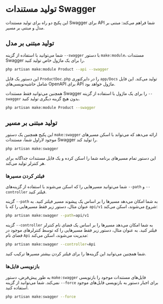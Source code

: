 # تولید مستندات Swagger

این پکیج دو راه برای تولید مستندات Swagger برای API شما فراهم می‌کند: مبتنی بر مدل و مبتنی بر مسیر.

## تولید مبتنی بر مدل

شما می‌توانید با استفاده از گزینه `--swagger` با دستور `make:module`، مستندات Swagger را برای یک ماژول خاص تولید کنید.

```bash
php artisan make:module Product --api --swagger
```

این دستور یک فایل `ProductDoc.php` را در دایرکتوری `app/Docs` تولید می‌کند. این فایل شامل حاشیه‌نویسی‌های OpenAPI برای API ماژول خواهد بود.

همچنین می‌توانید فقط مستندات Swagger را برای یک ماژول با استفاده از گزینه `--swagger` بدون هیچ گزینه دیگری تولید کنید.

```bash
php artisan make:module Product --swagger
```

## تولید مبتنی بر مسیر

این پکیج همچنین یک دستور `make:swagger` ارائه می‌دهد که می‌تواند با اسکن مسیرهای موجود لاراول شما، مستندات Swagger را تولید کند.

```bash
php artisan make:swagger
```

این دستور تمام مسیرهای برنامه شما را اسکن کرده و یک فایل مستندات جداگانه برای هر کنترلر تولید می‌کند.

### فیلتر کردن مسیرها

شما می‌توانید مسیرهایی را که اسکن می‌شوند با استفاده از گزینه‌های `--path` و `--controller` فیلتر کنید.

گزینه `--path` به شما امکان می‌دهد مسیرها را بر اساس یک پیشوند مسیر فیلتر کنید. به عنوان مثال، دستور زیر فقط مسیرهایی را که با `api/v1` شروع می‌شوند، اسکن می‌کند:

```bash
php artisan make:swagger --path=api/v1
```

گزینه `--controller` به شما امکان می‌دهد مسیرها را بر اساس یک فضای نام کنترلر فیلتر کنید. به عنوان مثال، دستور زیر فقط مسیرهایی را که توسط کنترلرهای موجود در فضای نام `Api` مدیریت می‌شوند، اسکن می‌کند:

```bash
php artisan make:swagger --controller=Api
```

شما همچنین می‌توانید این گزینه‌ها را برای فیلتر کردن بیشتر مسیرها ترکیب کنید.

### بازنویسی فایل‌ها

به طور پیش‌فرض، دستور `make:swagger` فایل‌های مستندات موجود را بازنویسی نمی‌کند. شما می‌توانید از گزینه `--force` برای اجبار دستور به بازنویسی فایل‌های موجود استفاده کنید.

```bash
php artisan make:swagger --force
```